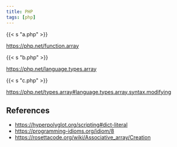 ```yaml
---
title: PHP
tags: [php]
---
```


{{< s "a.php" >}}

<https://php.net/function.array>

{{< s "b.php" >}}

<https://php.net/language.types.array>

{{< s "c.php" >}}

<https://php.net/types.array#language.types.array.syntax.modifying>

## References

- <https://hyperpolyglot.org/scripting#dict-literal>
- <https://programming-idioms.org/idiom/8>
- <https://rosettacode.org/wiki/Associative_array/Creation>
